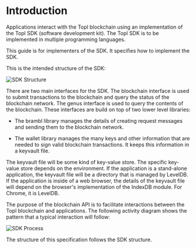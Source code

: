 # Introduction

Applications interact with the Topl blockchain using an implementation of the Topl SDK (software development kit). The Topl SDK is to be implemented in multiple programming languages.  

This guide is for implementers of the SDK. It specifies how to implement the SDK. 

This is the intended structure of the SDK:

![SDK Structure](http://www.plantuml.com/plantuml/png/RP2nheCm34NtV8N5c_a7XgSkZ1tR3Wwu4662b9WYXFhlTICKjQZhoSczLwwYO91vPEEdbg0u_zS5_B7hUbc9ULfWCm3E2uKxDYfqvETuzPaKW14I_FOiJytGzEZyKKulAbzimD7oRQ_h0f5_umMPIOuuLK1Pvc_AKfAo7oZ7V2Og7cXzuCnYdiQqA6WnwjXwft1od4Pc3pOrA_AjdkW5)

There are two main interfaces for the SDK. The blockchain interface is used to submit transactions to the blockchain and query the status of the blockchain network. The genus interface is used to query the contents of the blockchain. These interfaces are build on top of two lower level libraries:

* The brambl library manages the details of creating request messages and sending them to the blockchain network.

* The wallet library manages the many keys and other information that are needed to sign valid blockchain transactions. It keeps this information in a keyvault file.

The keyvault file will be some kind of key-value store. The specific key-value store depends on the environment. If the application is a stand-alone application, the keyvault file will be a directory that is managed by LevelDB. If the application is inside of a web browser, the details of the keyvault file will depend on the browser's implementation of the IndexDB module.  For Chrome, it is LevelDB.

The purpose of the blockchain API is to facilitate interactions between the Topl blockchain and applications. The following activity diagram shows the pattern that a typical interaction will follow:

![SDK Process](https://www.plantuml.com/plantuml/png/RLAzRjmm3Dxr50IwjAzmj-JI8UXIj420BbracRQ5aobLf78Du8SlPS66ZMQwCt--7tryOh5PoXpCyYdPW6D6fCKkjvI2TrPy9BEEcCipZfx0HMB9nQsTE81aIpnWRd_iMh-Q8UQxkRoW0E5VWKA5iGVRzncPpP3Z30yRWlObWlP05qoX3IpNOMOKRb1WH-j99Tv8_9-2loOlkBoWmYxcyhDWVeVr2vv3T7StwJJSVdoho-2Auf5ix9-Hlq0STdmrQv3wflZhvaubfnpVa4w-cYLEEkzf19r8aNrjmS7JRrBiwBmLjV7mCcqI6kSc1Fbw95GmLLMu0hCVgVxUyVq8V9x_I5wNe-sTPVa_ZlCxQGLaGkFYd1GP-zF2-T637oVfGi7bDQO0tr4Usbwgc7ds9oeJ2Rej0iNPCsgilMUdgZDNxZPePB9IhqfqeTNFbbxF5UXGDIF3csVV1JIUrgL6SDsZhB5U3bSC9VLMaBUxMtFPapWU14jCvabnoXp-0G00)

The structure of this specification follows the SDK structure.




